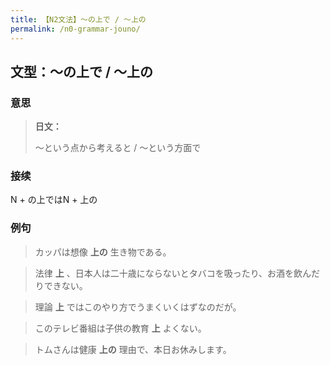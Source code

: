 ```yaml
---
title: 【N2文法】〜の上で / 〜上の
permalink: /n0-grammar-jouno/
---
```


## 文型：〜の上で / 〜上の

### 意思

> **日文：**
> 
> 〜という点から考えると / 〜という方面で


### 接续

N + の上ではN + 上の

### 例句

> カッパは想像 **上の** 生き物である。

> 法律 **上** 、日本人は二十歳にならないとタバコを吸ったり、お酒を飲んだりできない。

> 理論 **上** ではこのやり方でうまくいくはずなのだが。

> このテレビ番組は子供の教育 **上** よくない。

> トムさんは健康 **上の** 理由で、本日お休みします。

